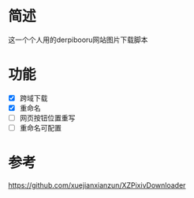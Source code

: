 # 简述
这一个个人用的derpibooru网站图片下载脚本
# 功能
- [x] 跨域下载
- [x] 重命名
- [ ] 网页按钮位置重写
- [ ] 重命名可配置

# 参考 
https://github.com/xuejianxianzun/XZPixivDownloader